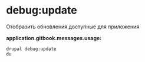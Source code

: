 # debug:update
Отобразить обновления доступные для приложения

**application.gitbook.messages.usage:**
```
drupal debug:update
du
```
